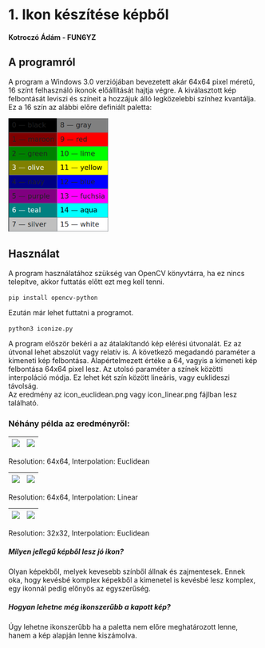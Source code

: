 # 1. Ikon készítése képből
#### Kotroczó Ádám - FUN6YZ

## A programról

A program a Windows 3.0 verziójában bevezetett akár 64x64 pixel méretű, 16 színt felhasználó ikonok előállítását hajtja végre. A kiválasztott kép felbontását leviszi és színeit a hozzájuk álló legközelebbi színhez kvantálja. Ez a 16 szín az alábbi előre definiált paletta:

<img src="palette.png" alt="palette" width="200"/>

## Használat

A program használatához szükség van OpenCV könyvtárra, ha ez nincs telepítve, akkor futtatás előtt ezt meg kell tenni.

```pip install opencv-python```

Ezután már lehet futtatni a programot.

```python3 iconize.py```

A program először bekéri a az átalakítandó kép elérési útvonalát. Ez az útvonal lehet abszolút vagy relatív is. A következő megadandó paraméter a kimeneti kép felbontása. Alapértelmezett értéke a 64, vagyis a kimeneti kép felbontása 64x64 pixel lesz. Az utolsó paraméter a színek közötti interpoláció módja. Ez lehet két szín között lineáris, vagy euklideszi távolság. <br> Az eredmény az icon_euclidean.png vagy icon_linear.png fájlban lesz található.

### Néhány példa az eredményről:

| <img src="nature.png" width="200"/> | <img src="nature_euclidean.png" width="200"/> |
| --- | --- |

Resolution: 64x64, Interpolation: Euclidean

| <img src="cat.png" width="200"/> | <img src="cat_linear.png" width="200"/> |
| --- | --- |

Resolution: 64x64, Interpolation: Linear

| <img src="tux.png" width="200"/> | <img src="tux_euclidean.png" width="200"/> |
| --- | --- |

Resolution: 32x32, Interpolation: Euclidean


##### Milyen jellegű képből lesz jó ikon?

Olyan képekből, melyek kevesebb színből állnak és zajmentesek. Ennek oka, hogy kevésbé komplex képekből a kimenetel is kevésbé lesz komplex, egy ikonnál pedig előnyös az egyszerűség.

##### Hogyan lehetne még ikonszerűbb a kapott kép?

Úgy lehetne ikonszerűbb ha a paletta nem előre meghatározott lenne, hanem a kép alapján lenne kiszámolva.
